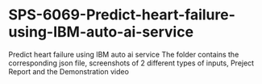 # SPS-6069-Predict-heart-failure-using-IBM-auto-ai-service
Predict heart failure using IBM auto ai service
The folder contains the corresponding json file, screenshots of 2 different types of inputs, Preject Report and the Demonstration video

